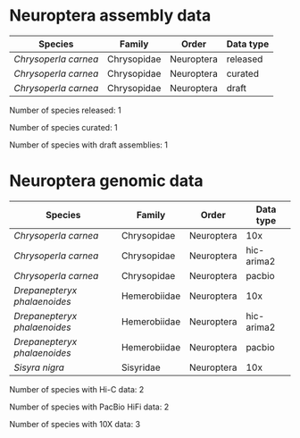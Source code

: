 # Neuroptera assembly data

| Species | Family | Order | Data type |
| -- | --- | --- | --- |
| *Chrysoperla carnea* | Chrysopidae | Neuroptera | released |
| *Chrysoperla carnea* | Chrysopidae | Neuroptera | curated |
| *Chrysoperla carnea* | Chrysopidae | Neuroptera | draft |

Number of species released: 1

Number of species curated: 1

Number of species with draft assemblies: 1

# Neuroptera genomic data

| Species | Family | Order | Data type |
| -- | --- | --- | --- |
| *Chrysoperla carnea* | Chrysopidae | Neuroptera | 10x |
| *Chrysoperla carnea* | Chrysopidae | Neuroptera | hic-arima2 |
| *Chrysoperla carnea* | Chrysopidae | Neuroptera | pacbio |
| *Drepanepteryx phalaenoides* | Hemerobiidae | Neuroptera | 10x |
| *Drepanepteryx phalaenoides* | Hemerobiidae | Neuroptera | hic-arima2 |
| *Drepanepteryx phalaenoides* | Hemerobiidae | Neuroptera | pacbio |
| *Sisyra nigra* | Sisyridae | Neuroptera | 10x |

Number of species with Hi-C data: 2

Number of species with PacBio HiFi data: 2

Number of species with 10X data: 3
